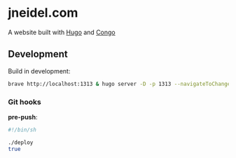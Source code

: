 # jneidel.com

A website built with [Hugo](https://gohugo.io) and [Congo](https://jpanther.github.io/congo)

## Development

Build in development:

```sh
brave http://localhost:1313 & hugo server -D -p 1313 --navigateToChanged
```

### Git hooks

**pre-push**:

```sh
#!/bin/sh

./deploy
true
```
